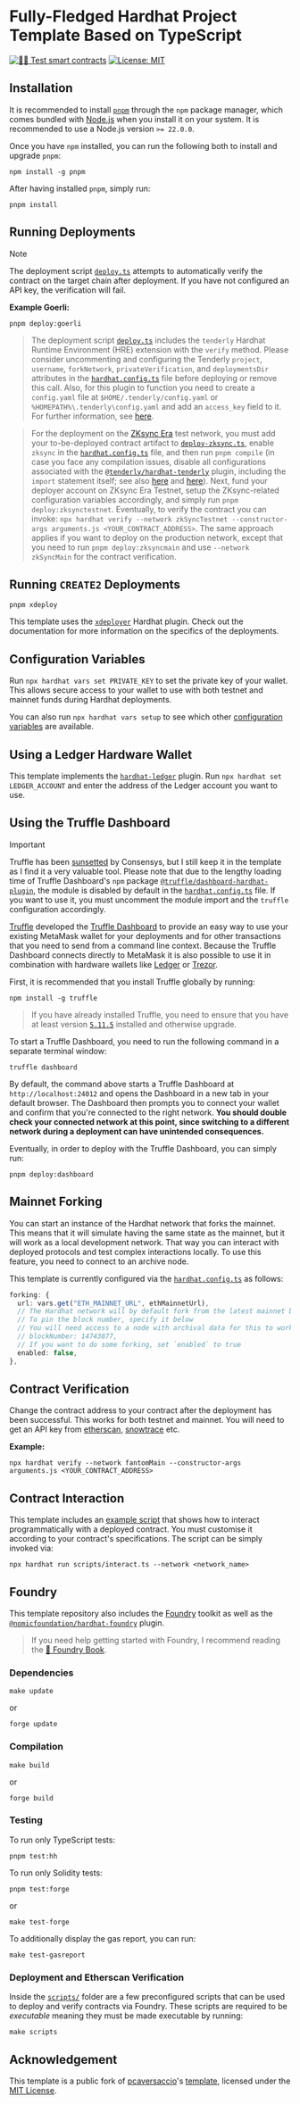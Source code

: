 # Fully-Fledged Hardhat Project Template Based on TypeScript

[![🕵️‍♂️ Test smart contracts](https://github.com/blokk-studio/hardhat-project-template-ts/actions/workflows/test-contracts.yml/badge.svg)](https://github.com/blokk-studio/hardhat-project-template-ts/actions/workflows/test-contracts.yml)
[![License: MIT](https://img.shields.io/badge/License-MIT-blue.svg)](https://opensource.org/license/mit)

## Installation

It is recommended to install [`pnpm`](https://pnpm.io) through the `npm` package manager, which comes bundled with [Node.js](https://nodejs.org/en) when you install it on your system. It is recommended to use a Node.js version `>= 22.0.0`.

Once you have `npm` installed, you can run the following both to install and upgrade `pnpm`:

```console
npm install -g pnpm
```

After having installed `pnpm`, simply run:

```console
pnpm install
```

## Running Deployments

> [!NOTE]
> The deployment script [`deploy.ts`](./scripts/deploy.ts) attempts to automatically verify the contract on the target chain after deployment. If you have not configured an API key, the verification will fail.

**Example Goerli:**

```console
pnpm deploy:goerli
```

> The deployment script [`deploy.ts`](./scripts/deploy.ts) includes the `tenderly` Hardhat Runtime Environment (HRE) extension with the `verify` method. Please consider uncommenting and configuring the Tenderly `project`, `username`, `forkNetwork`, `privateVerification`, and `deploymentsDir` attributes in the [`hardhat.config.ts`](./hardhat.config.ts) file before deploying or remove this call. Also, for this plugin to function you need to create a `config.yaml` file at `$HOME/.tenderly/config.yaml` or `%HOMEPATH%\.tenderly\config.yaml` and add an `access_key` field to it. For further information, see [here](https://github.com/Tenderly/hardhat-tenderly/tree/master/packages/tenderly-hardhat#installing-tenderly-cli).

> For the deployment on the [ZKsync Era](https://docs.zksync.io/) test network, you must add your to-be-deployed contract artifact to [`deploy-zksync.ts`](./deploy/deploy-zksync.ts), enable `zksync` in the [`hardhat.config.ts`](./hardhat.config.ts#L121) file, and then run `pnpm compile` (in case you face any compilation issues, disable all configurations associated with the [`@tenderly/hardhat-tenderly`](https://github.com/Tenderly/hardhat-tenderly) plugin, including the `import` statement itself; see also [here](https://github.com/matter-labs/hardhat-zksync/issues/998) and [here](https://github.com/matter-labs/hardhat-zksync/issues/1174)). Next, fund your deployer account on ZKsync Era Testnet, setup the ZKsync-related configuration variables accordingly, and simply run `pnpm deploy:zksynctestnet`. Eventually, to verify the contract you can invoke: `npx hardhat verify --network zkSyncTestnet --constructor-args arguments.js <YOUR_CONTRACT_ADDRESS>`. The same approach applies if you want to deploy on the production network, except that you need to run `pnpm deploy:zksyncmain` and use `--network zkSyncMain` for the contract verification.

## Running `CREATE2` Deployments

```console
pnpm xdeploy
```

This template uses the [`xdeployer`](https://github.com/pcaversaccio/xdeployer) Hardhat plugin. Check out the documentation for more information on the specifics of the deployments.

## Configuration Variables

Run `npx hardhat vars set PRIVATE_KEY` to set the private key of your wallet. This allows secure access to your wallet to use with both testnet and mainnet funds during Hardhat deployments.

You can also run `npx hardhat vars setup` to see which other [configuration variables](https://hardhat.org/hardhat-runner/docs/guides/configuration-variables) are available.

## Using a Ledger Hardware Wallet

This template implements the [`hardhat-ledger`](https://hardhat.org/hardhat-runner/plugins/nomicfoundation-hardhat-ledger) plugin. Run `npx hardhat set LEDGER_ACCOUNT` and enter the address of the Ledger account you want to use.

## Using the Truffle Dashboard

> [!IMPORTANT]
> Truffle has been [sunsetted](https://consensys.io/blog/consensys-announces-the-sunset-of-truffle-and-ganache-and-new-hardhat) by Consensys, but I still keep it in the template as I find it a very valuable tool. Please note that due to the lengthy loading time of Truffle Dashboard's `npm` package [`@truffle/dashboard-hardhat-plugin`](https://www.npmjs.com/package/@truffle/dashboard-hardhat-plugin), the module is disabled by default in the [`hardhat.config.ts`](./hardhat.config.ts) file. If you want to use it, you must uncomment the module import and the `truffle` configuration accordingly.

[Truffle](https://archive.trufflesuite.com) developed the [Truffle Dashboard](https://archive.trufflesuite.com/docs/truffle/how-to/use-the-truffle-dashboard/) to provide an easy way to use your existing MetaMask wallet for your deployments and for other transactions that you need to send from a command line context. Because the Truffle Dashboard connects directly to MetaMask it is also possible to use it in combination with hardware wallets like [Ledger](https://www.ledger.com) or [Trezor](https://trezor.io).

First, it is recommended that you install Truffle globally by running:

```console
npm install -g truffle
```

> If you have already installed Truffle, you need to ensure that you have at least version [`5.11.5`](https://github.com/trufflesuite/truffle/releases/tag/v5.11.5) installed and otherwise upgrade.

To start a Truffle Dashboard, you need to run the following command in a separate terminal window:

```console
truffle dashboard
```

By default, the command above starts a Truffle Dashboard at `http://localhost:24012` and opens the Dashboard in a new tab in your default browser. The Dashboard then prompts you to connect your wallet and confirm that you're connected to the right network. **You should double check your connected network at this point, since switching to a different network during a deployment can have unintended consequences.**

Eventually, in order to deploy with the Truffle Dashboard, you can simply run:

```console
pnpm deploy:dashboard
```

## Mainnet Forking

You can start an instance of the Hardhat network that forks the mainnet. This means that it will simulate having the same state as the mainnet, but it will work as a local development network. That way you can interact with deployed protocols and test complex interactions locally. To use this feature, you need to connect to an archive node.

This template is currently configured via the [`hardhat.config.ts`](./hardhat.config.ts) as follows:

```ts
forking: {
  url: vars.get("ETH_MAINNET_URL", ethMainnetUrl),
  // The Hardhat network will by default fork from the latest mainnet block
  // To pin the block number, specify it below
  // You will need access to a node with archival data for this to work!
  // blockNumber: 14743877,
  // If you want to do some forking, set `enabled` to true
  enabled: false,
},
```

## Contract Verification

Change the contract address to your contract after the deployment has been successful. This works for both testnet and mainnet. You will need to get an API key from [etherscan](https://etherscan.io), [snowtrace](https://snowtrace.io) etc.

**Example:**

```console
npx hardhat verify --network fantomMain --constructor-args arguments.js <YOUR_CONTRACT_ADDRESS>
```

## Contract Interaction

This template includes an [example script](./scripts/interact.ts) that shows how to interact programmatically with a deployed contract. You must customise it according to your contract's specifications. The script can be simply invoked via:

```console
npx hardhat run scripts/interact.ts --network <network_name>
```

## Foundry

This template repository also includes the [Foundry](https://github.com/foundry-rs/foundry) toolkit as well as the [`@nomicfoundation/hardhat-foundry`](https://hardhat.org/hardhat-runner/docs/advanced/hardhat-and-foundry) plugin.

> If you need help getting started with Foundry, I recommend reading the [📖 Foundry Book](https://book.getfoundry.sh).

### Dependencies

```console
make update
```

or

```console
forge update
```

### Compilation

```console
make build
```

or

```console
forge build
```

### Testing

To run only TypeScript tests:

```console
pnpm test:hh
```

To run only Solidity tests:

```console
pnpm test:forge
```

or

```console
make test-forge
```

To additionally display the gas report, you can run:

```console
make test-gasreport
```

### Deployment and Etherscan Verification

Inside the [`scripts/`](./scripts) folder are a few preconfigured scripts that can be used to deploy and verify contracts via Foundry. These scripts are required to be _executable_ meaning they must be made executable by running:

```console
make scripts
```

## Acknowledgement

This template is a public fork of [pcaversaccio](https://github.com/pcaversaccio)'s [template](https://github.com/pcaversaccio/hardhat-project-template-ts), licensed under the [MIT License](https://github.com/pcaversaccio/hardhat-project-template-ts/blob/main/LICENSE).
